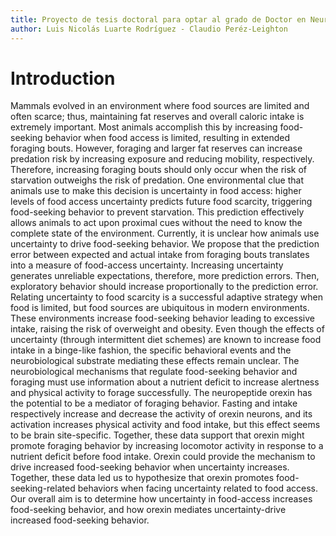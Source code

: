 ```yaml
---
title: Proyecto de tesis doctoral para optar al grado de Doctor en Neurociencia en la Pontificia Universidad Católica de Chile
author: Luis Nicolás Luarte Rodríguez - Claudio Peréz-Leighton
---
```


# Introduction

Mammals evolved in an environment where food sources are limited and often scarce; thus, maintaining fat reserves and overall caloric intake is extremely important. Most animals accomplish this by increasing food-seeking behavior when food access is limited, resulting in extended foraging bouts. However, foraging and larger fat reserves can increase predation risk by increasing exposure and reducing mobility, respectively. Therefore, increasing foraging bouts should only occur when the risk of starvation outweighs the risk of predation. One environmental clue that animals use to make this decision is uncertainty in food access: higher levels of food access uncertainty predicts future food scarcity, triggering food-seeking behavior to prevent starvation. This prediction effectively allows animals to act upon proximal cues without the need to know the complete state of the environment.
Currently, it is unclear how animals use uncertainty to drive food-seeking behavior. We propose that the prediction error between expected and actual intake from foraging bouts translates into a measure of food-access uncertainty. Increasing uncertainty generates unreliable expectations, therefore, more prediction errors. Then, exploratory behavior should increase proportionally to the prediction error.
Relating uncertainty to food scarcity is a successful adaptive strategy when food is limited, but food sources are ubiquitous in modern environments. These environments increase food-seeking behavior leading to excessive intake, raising the risk of overweight and obesity. Even though the effects of uncertainty (through intermittent diet schemes) are known to increase food intake in a binge-like fashion, the specific behavioral events and the neurobiological substrate mediating these effects remain unclear.
The neurobiological mechanisms that regulate food-seeking behavior and foraging must use information about a nutrient deficit to increase alertness and physical activity to forage successfully. The neuropeptide orexin has the potential to be a mediator of foraging behavior. Fasting and intake respectively increase and decrease the activity of orexin neurons, and its activation increases physical activity and food intake, but this effect seems to be brain site-specific. Together, these data support that orexin might promote foraging behavior by increasing locomotor activity in response to a nutrient deficit before food intake. Orexin could provide the mechanism to drive increased food-seeking behavior when uncertainty increases.
Together, these data led us to hypothesize that orexin promotes food-seeking-related behaviors when facing uncertainty related to food access. Our overall aim is to determine how uncertainty in food-access increases food-seeking behavior, and how orexin mediates uncertainty-drive increased food-seeking behavior.
